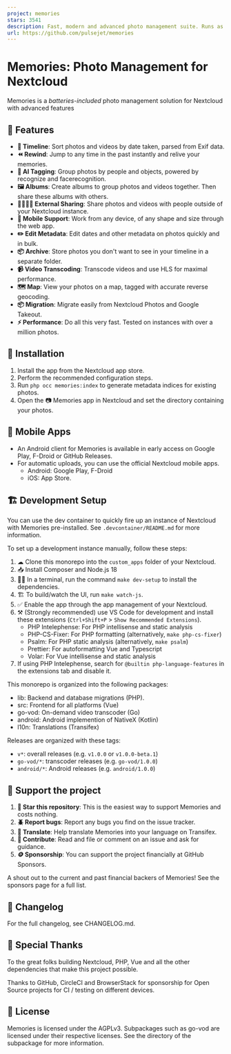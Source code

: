 ```yaml
---
project: memories
stars: 3541
description: Fast, modern and advanced photo management suite. Runs as a Nextcloud app.
url: https://github.com/pulsejet/memories
---
```


Memories: Photo Management for Nextcloud
========================================

Memories is a _batteries-included_ photo management solution for Nextcloud with advanced features

🎁 Features
-----------

-   **📸 Timeline**: Sort photos and videos by date taken, parsed from Exif data.
-   **⏪ Rewind**: Jump to any time in the past instantly and relive your memories.
-   **🤖 AI Tagging**: Group photos by people and objects, powered by recognize and facerecognition.
-   **🖼️ Albums**: Create albums to group photos and videos together. Then share these albums with others.
-   **🫱🏻‍🫲🏻 External Sharing**: Share photos and videos with people outside of your Nextcloud instance.
-   **📱 Mobile Support**: Work from any device, of any shape and size through the web app.
-   **✏️ Edit Metadata**: Edit dates and other metadata on photos quickly and in bulk.
-   **📦 Archive**: Store photos you don't want to see in your timeline in a separate folder.
-   **📹 Video Transcoding**: Transcode videos and use HLS for maximal performance.
-   **🗺️ Map**: View your photos on a map, tagged with accurate reverse geocoding.
-   **📦 Migration**: Migrate easily from Nextcloud Photos and Google Takeout.
-   **⚡️ Performance**: Do all this very fast. Tested on instances with over a million photos.

🚀 Installation
---------------

1.  Install the app from the Nextcloud app store.
2.  Perform the recommended configuration steps.
3.  Run `php occ memories:index` to generate metadata indices for existing photos.
4.  Open the 📷 Memories app in Nextcloud and set the directory containing your photos.

📱 Mobile Apps
--------------

-   An Android client for Memories is available in early access on Google Play, F-Droid or GitHub Releases.
-   For automatic uploads, you can use the official Nextcloud mobile apps.
    -   Android: Google Play, F-Droid
    -   iOS: App Store.

🏗 Development Setup
--------------------

You can use the dev container to quickly fire up an instance of Nextcloud with Memories pre-installed. See `.devcontainer/README.md` for more information.

To set up a development instance manually, follow these steps:

1.  ☁ Clone this monorepo into the `custom_apps` folder of your Nextcloud.
2.  📥 Install Composer and Node.js 18
3.  👩‍💻 In a terminal, run the command `make dev-setup` to install the dependencies.
4.  🏗 To build/watch the UI, run `make watch-js`.
5.  ✅ Enable the app through the app management of your Nextcloud.
6.  ⚒️ (Strongly recommended) use VS Code for development and install these extensions (`Ctrl+Shift+P` > `Show Recommended Extensions`).
    -   PHP Intelephense: For PHP intellisense and static analysis
    -   PHP-CS-Fixer: For PHP formatting (alternatively, `make php-cs-fixer`)
    -   Psalm: For PHP static analysis (alternatively, `make psalm`)
    -   Prettier: For autoformatting Vue and Typescript
    -   Volar: For Vue intellisense and static analysis
7.  If using PHP Intelephense, search for `@builtin php-language-features` in the extensions tab and disable it.

This monorepo is organized into the following packages:

-   lib: Backend and database migrations (PHP).
-   src: Frontend for all platforms (Vue)
-   go-vod: On-demand video transcoder (Go)
-   android: Android implemention of NativeX (Kotlin)
-   l10n: Translations (Transifex)

Releases are organized with these tags:

-   `v*`: overall releases (e.g. `v1.0.0` or `v1.0.0-beta.1`)
-   `go-vod/*`: transcoder releases (e.g. `go-vod/1.0.0`)
-   `android/*`: Android releases (e.g. `android/1.0.0`)

🤝 Support the project
----------------------

1.  **🌟 Star this repository**: This is the easiest way to support Memories and costs nothing.
2.  **🪲 Report bugs**: Report any bugs you find on the issue tracker.
3.  **📖 Translate**: Help translate Memories into your language on Transifex.
4.  **📝 Contribute**: Read and file or comment on an issue and ask for guidance.
5.  **🪙 Sponsorship**: You can support the project financially at GitHub Sponsors.

A shout out to the current and past financial backers of Memories! See the sponsors page for a full list.

📝 Changelog
------------

For the full changelog, see CHANGELOG.md.

🙏 Special Thanks
-----------------

To the great folks building Nextcloud, PHP, Vue and all the other dependencies that make this project possible.

Thanks to GitHub, CircleCI and BrowserStack for sponsorship for Open Source projects for CI / testing on different devices.

📄 License
----------

Memories is licensed under the AGPLv3. Subpackages such as go-vod are licensed under their respective licenses. See the directory of the subpackage for more information.
